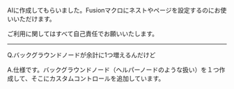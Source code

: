 AIに作成してもらいました。Fusionマクロにネストやページを設定するのにお使いいただけます。

ご利用に関してはすべて自己責任でお願いいたします。

---

Q.バックグラウンドノードが余計に1つ増えるんだけど

A.仕様です。バックグラウンドノード（ヘルパーノードのような扱い）を１つ作成して、そこにカスタムコントロールを追加しています。
